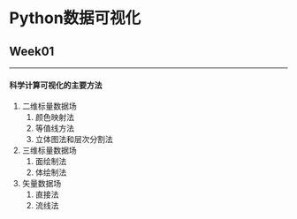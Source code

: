 # Python数据可视化

## Week01
--------
#### 科学计算可视化的主要方法

1. 二维标量数据场
    1. 颜色映射法
    2. 等值线方法
    3. 立体图法和层次分割法
2. 三维标量数据场
    1. 面绘制法
    2. 体绘制法
3. 矢量数据场
    1. 直接法
    2. 流线法